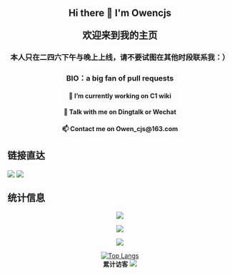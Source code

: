 <h2 p align="center"> Hi there 👋  I'm Owencjs </p>
欢迎来到我的主页 </p> </h2>
<h3 p align="center">本人只在二四六下午与晚上上线，请不要试图在其他时段联系我：） </p>
</h3>
<h3 p align="center">BIO：a big fan of pull requests </p>
</h3>
<h4 p align="center">🔭 I’m currently working on C1 wiki  </p> </h4>
<h4  p align="center">💬 Talk with me on Dingtalk or Wechat  </p>  </h4> 
<h4 p align="center">📫 Contact me on Owen_cjs@163.com </p> </h4>

## 链接直达
<a href="" target="_blank"><img  align=center src="https://img.shields.io/badge/C1_wiki(即将公测|链接未开放)-%23096db1?style=flat-square"/></a>
<a href="https://space.bilibili.com/3493089683442659?spm_id_from=333.1007.0.0" target="_blank"><img  align=center src="https://img.shields.io/badge/Bilibili个人主页-%230de2f8?style=flat-square"/></a>


## 统计信息 
<div align="center"> 
<a href="https://wakatime.com/@018e0793-354b-42d4-8c6d-8dba8d71ab4f"><img align="center" src="https://wakatime.com/badge/user/018e0793-354b-42d4-8c6d-8dba8d71ab4f.svg" ></a>

<img src="https://github-profile-trophy.vercel.app/?username=AZCodingAccount&theme=gruvbox&row=1&column=5&no-frame=true&no-bg=true" /><br/>

<img   align="center" src="https://github-readme-stats.vercel.app/api?username=Owencjs&locale=cn&line_height=33&show_icons=true&hide=stars,issues&theme=dark&rank_icon=github&custom_title=今日数据"/>
                      
[![Top Langs](https://github-readme-stats.vercel.app/api/top-langs/?username=Owencjs)](https://github.com/Owencjsa/github-readme-stats)  
**累计访客**
<img src="https://profile-counter.glitch.me/Owencjs/count.svg" />
</div>
